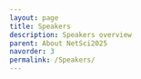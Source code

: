 ```yaml
---
layout: page
title: Speakers
description: Speakers overview
parent: About NetSci2025
navorder: 3
permalink: /Speakers/
---
```


